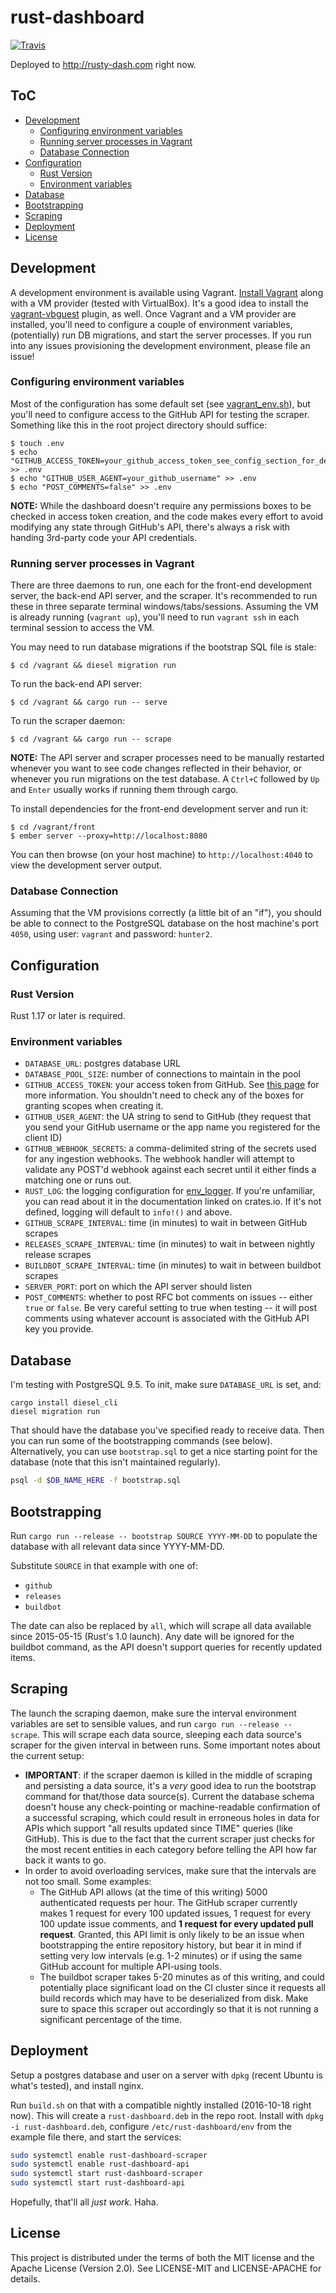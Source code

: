 # rust-dashboard

[![Travis](https://img.shields.io/travis/rust-lang/rust.svg)](https://travis-ci.org/dikaiosune/rust-dashboard)

Deployed to http://rusty-dash.com right now.

## ToC

* [Development](#development)
  * [Configuring environment variables](#configuring-environment-variables)
  * [Running server processes in Vagrant](#running-server-processes-in-vagrant)
  * [Database Connection](#database-connection)
* [Configuration](#configuration)
  * [Rust Version](#rust-version)
  * [Environment variables](#environment-variables)
* [Database](#database)
* [Bootstrapping](#bootstrapping)
* [Scraping](#scraping)
* [Deployment](#deployment)
* [License](#license)

## Development

A development environment is available using Vagrant. [Install Vagrant](https://www.vagrantup.com/docs/installation/) along with a VM provider (tested with VirtualBox). It's a good idea to install the [vagrant-vbguest](https://github.com/dotless-de/vagrant-vbguest) plugin, as well. Once Vagrant and a VM provider are installed, you'll need to configure a couple of environment variables, (potentially) run DB migrations, and start the server processes. If you run into any issues provisioning the development environment, please file an issue!

### Configuring environment variables

Most of the configuration has some default set (see [vagrant_env.sh](https://github.com/dikaiosune/rust-dashboard/blob/master/vagrant_env.sh)), but you'll need to configure access to the GitHub API for testing the scraper. Something like this in the root project directory should suffice:

```
$ touch .env
$ echo "GITHUB_ACCESS_TOKEN=your_github_access_token_see_config_section_for_details" >> .env
$ echo "GITHUB_USER_AGENT=your_github_username" >> .env
$ echo "POST_COMMENTS=false" >> .env
```

**NOTE:** While the dashboard doesn't require any permissions boxes to be checked in access token creation, and the code makes every effort to avoid modifying any state through GitHub's API, there's always a risk with handing 3rd-party code your API credentials.

### Running server processes in Vagrant

There are three daemons to run, one each for the front-end development server, the back-end API server, and the scraper. It's recommended to run these in three separate terminal windows/tabs/sessions. Assuming the VM is already running (`vagrant up`), you'll need to run `vagrant ssh` in each terminal session to access the VM.

You may need to run database migrations if the bootstrap SQL file is stale:

```
$ cd /vagrant && diesel migration run
```

To run the back-end API server:

```
$ cd /vagrant && cargo run -- serve
```

To run the scraper daemon:

```
$ cd /vagrant && cargo run -- scrape
```

**NOTE:** The API server and scraper processes need to be manually restarted whenever you want to see code changes reflected in their behavior, or whenever you run migrations on the test database. A `Ctrl+C` followed by `Up` and `Enter` usually works if running them through cargo.

To install dependencies for the front-end development server and run it:

```
$ cd /vagrant/front
$ ember server --proxy=http://localhost:8080
```

You can then browse (on your host machine) to `http://localhost:4040` to view the development server output.

### Database Connection

Assuming that the VM provisions correctly (a little bit of an "if"), you should be able to connect to the PostgreSQL database on the host machine's port `4050`, using user: `vagrant` and password: `hunter2`.

## Configuration

### Rust Version

Rust 1.17 or later is required.

### Environment variables

* `DATABASE_URL`: postgres database URL
* `DATABASE_POOL_SIZE`: number of connections to maintain in the pool
* `GITHUB_ACCESS_TOKEN`: your access token from GitHub. See [this page](https://help.github.com/articles/creating-an-access-token-for-command-line-use/) for more information. You shouldn't need to check any of the boxes for granting scopes when creating it.
* `GITHUB_USER_AGENT`: the UA string to send to GitHub (they request that you send your GitHub username or the app name you registered for the client ID)
* `GITHUB_WEBHOOK_SECRETS`: a comma-delimited string of the secrets used for any ingestion webhooks. The webhook handler will attempt to validate any POST'd webhook against each secret until it either finds a matching one or runs out.
* `RUST_LOG`: the logging configuration for [env_logger](https://crates.io/crates/env_logger). If you're unfamiliar, you can read about it in the documentation linked on crates.io. If it's not defined, logging will default to `info!()` and above.
* `GITHUB_SCRAPE_INTERVAL`: time (in minutes) to wait in between GitHub scrapes
* `RELEASES_SCRAPE_INTERVAL`: time (in minutes) to wait in between nightly release scrapes
* `BUILDBOT_SCRAPE_INTERVAL`: time (in minutes) to wait in between buildbot scrapes
* `SERVER_PORT`: port on which the API server should listen
* `POST_COMMENTS`: whether to post RFC bot comments on issues -- either `true` or `false`. Be very careful setting to true when testing -- it will post comments using whatever account is associated with the GitHub API key you provide.

## Database

I'm testing with PostgreSQL 9.5. To init, make sure `DATABASE_URL` is set, and:

```
cargo install diesel_cli
diesel migration run
```

That should have the database you've specified ready to receive data. Then you can run some of the bootstrapping commands (see below). Alternatively, you can use `bootstrap.sql` to get a nice starting point for the database (note that this isn't maintained regularly).

```bash
psql -d $DB_NAME_HERE -f bootstrap.sql
```

## Bootstrapping

Run `cargo run --release -- bootstrap SOURCE YYYY-MM-DD` to populate the database with all relevant data since YYYY-MM-DD.

Substitute `SOURCE` in that example with one of:

* `github`
* `releases`
* `buildbot`

The date can also be replaced by `all`, which will scrape all data available since 2015-05-15 (Rust's 1.0 launch). Any date will be ignored for the buildbot command, as the API doesn't support queries for recently updated items.

## Scraping

The launch the scraping daemon, make sure the interval environment variables are set to sensible values, and run `cargo run --release -- scrape`. This will scrape each data source, sleeping each data source's scraper for the given interval in between runs. Some important notes about the current setup:

* **IMPORTANT**: if the scraper daemon is killed in the middle of scraping and persisting a data source, it's a *very* good idea to run the bootstrap command for that/those data source(s). Current the database schema doesn't house any check-pointing or machine-readable confirmation of a successful scraping, which could result in erroneous holes in data for APIs which support "all results updated since TIME" queries (like GitHub). This is due to the fact that the current scraper just checks for the most recent entities in each category before telling the API how far back it wants to go.
* In order to avoid overloading services, make sure that the intervals are not too small. Some examples:
  * The GitHub API allows (at the time of this writing) 5000 authenticated requests per hour. The GitHub scraper currently makes 1 request for every 100 updated issues, 1 request for every 100 update issue comments, and **1 request for every updated pull request**. Granted, this API limit is only likely to be an issue when bootstrapping the entire repository history, but bear it in mind if setting very low intervals (e.g. 1-2 minutes) or if using the same GitHub account for multiple API-using tools.
  * The buildbot scraper takes 5-20 minutes as of this writing, and could potentially place significant load on the CI cluster since it requests all build records which may have to be deserialized from disk. Make sure to space this scraper out accordingly so that it is not running a significant percentage of the time.

## Deployment

Setup a postgres database and user on a server with `dpkg` (recent Ubuntu is what's tested), and install nginx.

Run `build.sh` on that with a compatible nightly installed (2016-10-18 right now). This will create a `rust-dashboard.deb` in the repo root. Install with `dpkg -i rust-dashboard.deb`, configure `/etc/rust-dashboard/env` from the example file there, and start the services:

```bash
sudo systemctl enable rust-dashboard-scraper
sudo systemctl enable rust-dashboard-api
sudo systemctl start rust-dashboard-scraper
sudo systemctl start rust-dashboard-api
```

Hopefully, that'll all *just work*. Haha.

## License

This project is distributed under the terms of both the MIT license and the Apache License (Version 2.0). See LICENSE-MIT and LICENSE-APACHE for details.
